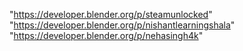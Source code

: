 "https://developer.blender.org/p/steamunlocked"
"https://developer.blender.org/p/nishantlearningshala"
"https://developer.blender.org/p/nehasingh4k"
